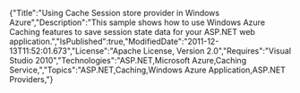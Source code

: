{"Title":"Using Cache Session store provider in Windows Azure","Description":"This sample shows how to use Windows Azure Caching features to save session state data for your ASP.NET web application.","IsPublished":true,"ModifiedDate":"2011-12-13T11:52:01.673","License":"Apache License, Version 2.0","Requires":"Visual Studio 2010","Technologies":"ASP.NET,Microsoft Azure,Caching Service,","Topics":"ASP.NET,Caching,Windows Azure Application,ASP.NET Providers,"}